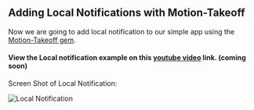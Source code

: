 ## Adding Local Notifications with Motion-Takeoff

Now we are going to add local notification to our simple app using the [Motion-Takeoff gem](https://github.com/MohawkApps/motion-takeoff). 



#### View the Local notification example on this [youtube video]() link. (coming soon)


Screen Shot of Local Notification:

![Local Notification](http://i.imgur.com/gqq6orr.jpg)


